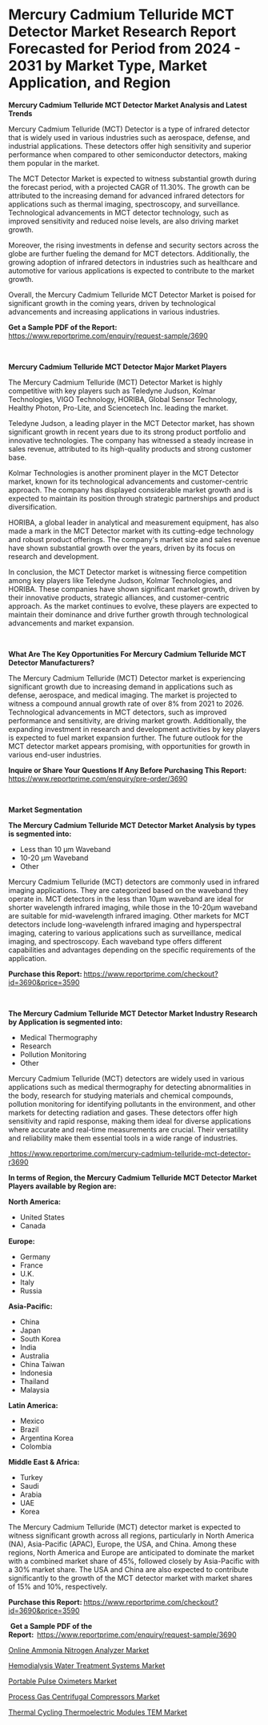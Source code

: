 <p><h1>Mercury Cadmium Telluride MCT Detector Market Research Report Forecasted for Period from 2024 -  2031 by Market Type, Market Application, and Region</h1></p><p><strong>Mercury Cadmium Telluride MCT Detector Market Analysis and Latest Trends</strong></p>
<p><p>Mercury Cadmium Telluride (MCT) Detector is a type of infrared detector that is widely used in various industries such as aerospace, defense, and industrial applications. These detectors offer high sensitivity and superior performance when compared to other semiconductor detectors, making them popular in the market.</p><p>The MCT Detector Market is expected to witness substantial growth during the forecast period, with a projected CAGR of 11.30%. The growth can be attributed to the increasing demand for advanced infrared detectors for applications such as thermal imaging, spectroscopy, and surveillance. Technological advancements in MCT detector technology, such as improved sensitivity and reduced noise levels, are also driving market growth.</p><p>Moreover, the rising investments in defense and security sectors across the globe are further fueling the demand for MCT detectors. Additionally, the growing adoption of infrared detectors in industries such as healthcare and automotive for various applications is expected to contribute to the market growth.</p><p>Overall, the Mercury Cadmium Telluride MCT Detector Market is poised for significant growth in the coming years, driven by technological advancements and increasing applications in various industries.</p></p>
<p><strong>Get a Sample PDF of the Report:&nbsp;</strong> <a href="https://www.reportprime.com/enquiry/request-sample/3690">https://www.reportprime.com/enquiry/request-sample/3690</a></p>
<p>&nbsp;</p>
<p><strong>Mercury Cadmium Telluride MCT Detector Major Market Players</strong></p>
<p><p>The Mercury Cadmium Telluride (MCT) Detector Market is highly competitive with key players such as Teledyne Judson, Kolmar Technologies, VIGO Technology, HORIBA, Global Sensor Technology, Healthy Photon, Pro-Lite, and Sciencetech Inc. leading the market.</p><p>Teledyne Judson, a leading player in the MCT Detector market, has shown significant growth in recent years due to its strong product portfolio and innovative technologies. The company has witnessed a steady increase in sales revenue, attributed to its high-quality products and strong customer base.</p><p>Kolmar Technologies is another prominent player in the MCT Detector market, known for its technological advancements and customer-centric approach. The company has displayed considerable market growth and is expected to maintain its position through strategic partnerships and product diversification.</p><p>HORIBA, a global leader in analytical and measurement equipment, has also made a mark in the MCT Detector market with its cutting-edge technology and robust product offerings. The company's market size and sales revenue have shown substantial growth over the years, driven by its focus on research and development.</p><p>In conclusion, the MCT Detector market is witnessing fierce competition among key players like Teledyne Judson, Kolmar Technologies, and HORIBA. These companies have shown significant market growth, driven by their innovative products, strategic alliances, and customer-centric approach. As the market continues to evolve, these players are expected to maintain their dominance and drive further growth through technological advancements and market expansion.</p></p>
<p>&nbsp;</p>
<p><strong>What Are The Key Opportunities For Mercury Cadmium Telluride MCT Detector Manufacturers?</strong></p>
<p><p>The Mercury Cadmium Telluride (MCT) Detector market is experiencing significant growth due to increasing demand in applications such as defense, aerospace, and medical imaging. The market is projected to witness a compound annual growth rate of over 8% from 2021 to 2026. Technological advancements in MCT detectors, such as improved performance and sensitivity, are driving market growth. Additionally, the expanding investment in research and development activities by key players is expected to fuel market expansion further. The future outlook for the MCT detector market appears promising, with opportunities for growth in various end-user industries.</p></p>
<p><strong>Inquire or Share Your Questions If Any Before Purchasing This Report:</strong> <a href="https://www.reportprime.com/enquiry/pre-order/3690">https://www.reportprime.com/enquiry/pre-order/3690</a></p>
<p>&nbsp;</p>
<p><strong>Market Segmentation</strong></p>
<p><strong>The Mercury Cadmium Telluride MCT Detector Market Analysis by types is segmented into:</strong></p>
<p><ul><li>Less than 10 µm Waveband</li><li>10-20 µm Waveband</li><li>Other</li></ul></p>
<p><p>Mercury Cadmium Telluride (MCT) detectors are commonly used in infrared imaging applications. They are categorized based on the waveband they operate in. MCT detectors in the less than 10µm waveband are ideal for shorter wavelength infrared imaging, while those in the 10-20µm waveband are suitable for mid-wavelength infrared imaging. Other markets for MCT detectors include long-wavelength infrared imaging and hyperspectral imaging, catering to various applications such as surveillance, medical imaging, and spectroscopy. Each waveband type offers different capabilities and advantages depending on the specific requirements of the application.</p></p>
<p><strong>Purchase this Report:&nbsp;</strong><a href="https://www.reportprime.com/checkout?id=3690&price=3590">https://www.reportprime.com/checkout?id=3690&price=3590</a></p>
<p>&nbsp;</p>
<p><strong>The Mercury Cadmium Telluride MCT Detector Market Industry Research by Application is segmented into:</strong></p>
<p><ul><li>Medical Thermography</li><li>Research</li><li>Pollution Monitoring</li><li>Other</li></ul></p>
<p><p>Mercury Cadmium Telluride (MCT) detectors are widely used in various applications such as medical thermography for detecting abnormalities in the body, research for studying materials and chemical compounds, pollution monitoring for identifying pollutants in the environment, and other markets for detecting radiation and gases. These detectors offer high sensitivity and rapid response, making them ideal for diverse applications where accurate and real-time measurements are crucial. Their versatility and reliability make them essential tools in a wide range of industries.</p></p>
<p><a href="https://www.reportprime.com/mercury-cadmium-telluride-mct-detector-r3690">&nbsp;https://www.reportprime.com/mercury-cadmium-telluride-mct-detector-r3690</a></p>
<p><strong>In terms of Region, the Mercury Cadmium Telluride MCT Detector Market Players available by Region are:</strong></p>
<p>
    <p> <strong> North America: </strong>
        <ul>
            <li>United States</li>
            <li>Canada</li>
        </ul>
        </p> 
    <p> <strong> Europe: </strong>
        <ul>
            <li>Germany</li>
            <li>France</li>
            <li>U.K.</li>
            <li>Italy</li>
            <li>Russia</li>
        </ul>
        </p> 
    <p> <strong> Asia-Pacific: </strong>
        <ul>
            <li>China</li>
            <li>Japan</li>
            <li>South Korea</li>
            <li>India</li>
            <li>Australia</li>
            <li>China Taiwan</li>
            <li>Indonesia</li>
            <li>Thailand</li>
            <li>Malaysia</li>
        </ul>
        </p> 
    <p> <strong> Latin America: </strong>
        <ul>
            <li>Mexico</li>
            <li>Brazil</li>
            <li>Argentina Korea</li>
            <li>Colombia</li>
        </ul>
        </p> 
    <p> <strong> Middle East & Africa: </strong>
        <ul>
            <li>Turkey</li>
            <li>Saudi</li>
            <li>Arabia</li>
            <li>UAE</li>
            <li>Korea</li>
        </ul>
    </p>
    </p>
<p><p>The Mercury Cadmium Telluride (MCT) detector market is expected to witness significant growth across all regions, particularly in North America (NA), Asia-Pacific (APAC), Europe, the USA, and China. Among these regions, North America and Europe are anticipated to dominate the market with a combined market share of 45%, followed closely by Asia-Pacific with a 30% market share. The USA and China are also expected to contribute significantly to the growth of the MCT detector market with market shares of 15% and 10%, respectively.</p></p>
<p><strong>Purchase this Report: </strong><a href="https://www.reportprime.com/checkout?id=3690&price=3590">https://www.reportprime.com/checkout?id=3690&price=3590</a></p>
<p>&nbsp;<strong>Get a Sample PDF of the Report:&nbsp;&nbsp;</strong><a href="https://www.reportprime.com/enquiry/request-sample/3690">https://www.reportprime.com/enquiry/request-sample/3690</a></p>
<p><strong></strong></p>
<p><p><a href="https://www.linkedin.com/pulse/emerging-trends-online-ammonia-nitrogen-analyzer-market-global-gu34e">Online Ammonia Nitrogen Analyzer Market</a></p><p><a href="https://issuu.com/reportprime-2/docs/hemodialysis-water-treatment-systems-market-size-2">Hemodialysis Water Treatment Systems Market</a></p><p><a href="https://issuu.com/reportprime-2/docs/portable-pulse-oximeters-market-size-2030.pptx">Portable Pulse Oximeters Market</a></p><p><a href="https://www.linkedin.com/pulse/global-process-gas-centrifugal-compressors-market-projected-jf1ye">Process Gas Centrifugal Compressors Market</a></p><p><a href="https://github.com/cheribeninsig/Market-Research-Report-List-1/blob/main/thermal-cycling-thermoelectric-modules-tem-market.md">Thermal Cycling Thermoelectric Modules TEM Market</a></p></p>